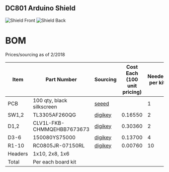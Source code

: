 
## DC801 Arduino Shield

![Shield Front](Hardware/DC801%20Shield/images/DC801%20Shield%20Front.png)
![Shield Back](Hardware/DC801%20Shield/images/DC801%20Shield%20Back.png)


# BOM

Prices/sourcing as of 2/2018

Item | Part Number | Sourcing | Cost Each (100 unit pricing) | Needed per kit | Total
-----|-------------|----------|------------------------------|----------------|------
PCB | 100 qty, black silkscreen | [seeed](https://www.seeedstudio.com/fusion_pcb.html) | | 1 | 
SW1,2 | TL3305AF260QG | [digikey](https://www.digikey.com/scripts/DkSearch/dksus.dll?Detail&itemSeq=252764681&uq=636549402931428208) | 0.16550 | 2 | 0.33
D1,2 | CLV1L-FKB-CHMMQEHBB7673673 | [digikey](https://www.digikey.com/scripts/DkSearch/dksus.dll?Detail&itemSeq=252763847&uq=636549402931418208) | 0.30360 | 2 | 0.60
D3-6 | 150080YS75000 | [digikey](https://www.digikey.com/scripts/DkSearch/dksus.dll?Detail&itemSeq=252763859&uq=636549402931418208) | 0.13700 | 4 | 0.55
R1-10 | RC0805JR-07150RL | [digikey](https://www.digikey.com/scripts/DkSearch/dksus.dll?Detail&itemSeq=252764725&uq=636549402931428208) | 0.00760 | 10 | 0.08
Headers | 1x10, 2x8, 1x6 | | | | |
Total | Per each board kit | | | | $1.56